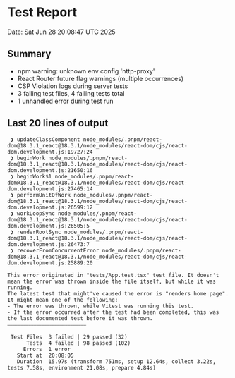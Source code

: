 # Test Report

Date: Sat Jun 28 20:08:47 UTC 2025

## Summary
- npm warning: unknown env config 'http-proxy'
- React Router future flag warnings (multiple occurrences)
- CSP Violation logs during server tests
- 3 failing test files, 4 failing tests total
- 1 unhandled error during test run

## Last 20 lines of output

```
 ❯ updateClassComponent node_modules/.pnpm/react-dom@18.3.1_react@18.3.1/node_modules/react-dom/cjs/react-dom.development.js:19727:24
 ❯ beginWork node_modules/.pnpm/react-dom@18.3.1_react@18.3.1/node_modules/react-dom/cjs/react-dom.development.js:21650:16
 ❯ beginWork$1 node_modules/.pnpm/react-dom@18.3.1_react@18.3.1/node_modules/react-dom/cjs/react-dom.development.js:27465:14
 ❯ performUnitOfWork node_modules/.pnpm/react-dom@18.3.1_react@18.3.1/node_modules/react-dom/cjs/react-dom.development.js:26599:12
 ❯ workLoopSync node_modules/.pnpm/react-dom@18.3.1_react@18.3.1/node_modules/react-dom/cjs/react-dom.development.js:26505:5
 ❯ renderRootSync node_modules/.pnpm/react-dom@18.3.1_react@18.3.1/node_modules/react-dom/cjs/react-dom.development.js:26473:7
 ❯ recoverFromConcurrentError node_modules/.pnpm/react-dom@18.3.1_react@18.3.1/node_modules/react-dom/cjs/react-dom.development.js:25889:20

This error originated in "tests/App.test.tsx" test file. It doesn't mean the error was thrown inside the file itself, but while it was running.
The latest test that might've caused the error is "renders home page". It might mean one of the following:
- The error was thrown, while Vitest was running this test.
- If the error occurred after the test had been completed, this was the last documented test before it was thrown.
⎯⎯⎯⎯⎯⎯⎯⎯⎯⎯⎯⎯⎯⎯⎯⎯⎯⎯⎯⎯⎯⎯⎯⎯⎯⎯⎯⎯⎯⎯

 Test Files  3 failed | 29 passed (32)
      Tests  4 failed | 98 passed (102)
     Errors  1 error
   Start at  20:08:05
   Duration  15.97s (transform 751ms, setup 12.64s, collect 3.22s, tests 7.58s, environment 21.08s, prepare 4.84s)

```
